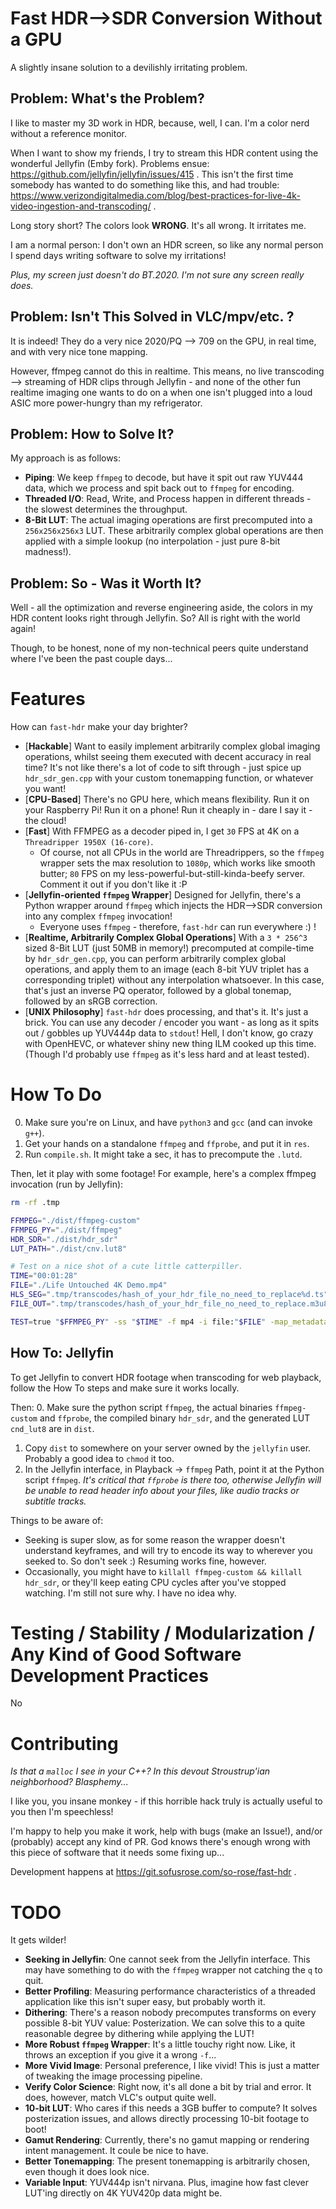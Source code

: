 # Fast HDR-->SDR Conversion Without a GPU

A slightly insane solution to a devilishly irritating problem.



## Problem: What's the Problem?

I like to master my 3D work in HDR, because, well, I can. I'm a color nerd without a reference monitor.

When I want to show my friends, I try to stream this HDR content using the wonderful Jellyfin (Emby fork). Problems ensue: https://github.com/jellyfin/jellyfin/issues/415 . This isn't the first time somebody has wanted to do something like this, and had trouble: https://www.verizondigitalmedia.com/blog/best-practices-for-live-4k-video-ingestion-and-transcoding/ .

Long story short? The colors look **WRONG**. It's all wrong. It irritates me.

I am a normal person: I don't own an HDR screen, so like any normal person I spend days writing software to solve my irritations!

*Plus, my screen just doesn't do BT.2020. I'm not sure any screen really does.*



## Problem: Isn't This Solved in VLC/mpv/etc. ?

It is indeed! They do a very nice 2020/PQ --> 709 on the GPU, in real time, and with very nice tone mapping.

However, ffmpeg cannot do this in realtime. This means, no live transcoding --> streaming of HDR clips through Jellyfin - and none of the other fun realtime imaging one wants to do on a when one isn't plugged into a loud ASIC more power-hungry than my refrigerator.



## Problem: How to Solve It?

My approach is as follows:
* **Piping**: We keep `ffmpeg` to decode, but have it spit out raw YUV444 data, which we process and spit back out to `ffmpeg` for encoding.
* **Threaded I/O**: Read, Write, and Process happen in different threads - the slowest determines the throughput.
* **8-Bit LUT**: The actual imaging operations are first precomputed into a `256x256x256x3` LUT. These arbitrarily complex global operations are then applied with a simple lookup (no interpolation - just pure 8-bit madness!).



## Problem: So - Was it Worth It?

Well - all the optimization and reverse engineering aside, the colors in my HDR content looks right through Jellyfin. So? All is right with the world again!

Though, to be honest, none of my non-technical peers quite understand where I've been the past couple days...



# Features

How can `fast-hdr` make your day brighter?
* [**Hackable**] Want to easily implement arbitrarily complex global imaging operations, whilst seeing them executed with decent accuracy in real time? It's not like there's a lot of code to sift through - just spice up `hdr_sdr_gen.cpp` with your custom tonemapping function, or whatever you want!
* [**CPU-Based**] There's no GPU here, which means flexibility. Run it on your Raspberry Pi! Run it on a phone! Run it cheaply in - dare I say it - the cloud!
* [**Fast**] With FFMPEG as a decoder piped in, I get `30` FPS at 4K on a `Threadripper 1950X (16-core)`.
	* Of course, not all CPUs in the world are Threadrippers, so the `ffmpeg` wrapper sets the max resolution to `1080p`, which works like smooth butter; `80` FPS on my less-powerful-but-still-kinda-beefy server. Comment it out if you don't like it :P
* [**Jellyfin-oriented `ffmpeg` Wrapper**] Designed for Jellyfin, there's a Python wrapper around `ffmpeg` which injects the HDR-->SDR conversion into any complex `ffmpeg` invocation!
	* Everyone uses `ffmpeg` - therefore, `fast-hdr` can run everywhere :) !
* [**Realtime, Arbitrarily Complex Global Operations**] With a `3 * 256^3` sized 8-Bit LUT (just 50MB in memory!) precomputed at compile-time by `hdr_sdr_gen.cpp`, you can perform arbitrarily complex global operations, and apply them to an image (each 8-bit YUV triplet has a corresponding triplet) without any interpolation whatsoever. In this case, that's just an inverse PQ operator, followed by a global tonemap, followed by an sRGB correction.
* [**UNIX Philosophy**] `fast-hdr` does processing, and that's it. It's just a brick. You can use any decoder / encoder you want - as long as it spits out / gobbles up YUV444p data to `stdout`! Hell, I don't know, go crazy with OpenHEVC, or whatever shiny new thing ILM cooked up this time. (Though I'd probably use `ffmpeg` as it's less hard and at least tested).



# How To Do

0. Make sure you're on Linux, and have `python3` and `gcc` (and can invoke `g++`).
1. Get your hands on a standalone `ffmpeg` and `ffprobe`, and put it in `res`.
2. Run `compile.sh`. It might take a sec, it has to precompute the `.lutd`.

Then, let it play with some footage! For example, here's a complex ffmpeg invocation (run by Jellyfin):

```bash
rm -rf .tmp

FFMPEG="./dist/ffmpeg-custom"
FFMPEG_PY="./dist/ffmpeg"
HDR_SDR="./dist/hdr_sdr"
LUT_PATH="./dist/cnv.lut8"

# Test on a nice shot of a cute little catterpiller.
TIME="00:01:28"
FILE="./Life Untouched 4K Demo.mp4"
HLS_SEG=".tmp/transcodes/hash_of_your_hdr_file_no_need_to_replace%d.ts"
FILE_OUT=".tmp/transcodes/hash_of_your_hdr_file_no_need_to_replace.m3u8"

TEST=true "$FFMPEG_PY" -ss "$TIME" -f mp4 -i file:"$FILE" -map_metadata -1 -map_chapters -1 -threads 0 -map 0:0 -map 0:1 -map -0:s -codec:v:0 libx264 -pix_fmt yuv420p -preset veryfast -crf 23 -maxrate 34541128 -bufsize 69082256 -profile:v high -level 4.1 -x264opts:0 subme=0:me_range=4:rc_lookahead=10:me=dia:no_chroma_me:8x8dct=0:partitions=none  -force_key_frames:0 "expr:gte(t,0+n_forced*3)" -g 72 -keyint_min 72 -sc_threshold 0 -vf "scale=trunc(min(max(iw\,ih*dar)\,1920)/2)*2:trunc(ow/dar/2)*2" -start_at_zero -vsync -1 -codec:a:0 aac -strict experimental -ac 2 -ab 384000 -af "volume=2" -copyts -avoid_negative_ts disabled -f hls -max_delay 5000000 -hls_time 3 -individual_header_trailer 0 -hls_segment_type mpegts -start_number 0 -hls_segment_filename "$HLS_SEG" -hls_playlist_type vod -hls_list_size 0 -y "$FILE_OUT"
```



## How To: Jellyfin

To get Jellyfin to convert HDR footage when transcoding for web playback, follow the How To steps and make sure it works locally.

Then:
0. Make sure the python script `ffmpeg`, the actual binaries `ffmpeg-custom` and `ffprobe`, the compiled binary `hdr_sdr`, and the generated LUT `cnd_lut8` are in `dist`.
1. Copy `dist` to somewhere on your server owned by the `jellyfin` user. Probably a good idea to `chmod` it too.
2. In the Jellyfin interface, in Playback -> `ffmpeg` Path, point it at the Python script `ffmpeg`. *It's critical that `ffprobe` is there too, otherwise Jellyfin will be unable to read header info about your files, like audio tracks or subtitle tracks.*

Things to be aware of:
- Seeking is super slow, as for some reason the wrapper doesn't understand keyframes, and will try to encode its way to wherever you seeked to. So don't seek :) Resuming works fine, however.
- Occasionally, you might have to `killall ffmpeg-custom && killall hdr_sdr`, or they'll keep eating CPU cycles after you've stopped watching. I'm still not sure why. I have no idea why.



# Testing / Stability / Modularization / Any Kind of Good Software Development Practices

No



# Contributing

*Is that a `malloc` I see in your C++? In this devout Stroustrup'ian neighborhood? Blasphemy...*

I like you, you insane monkey - if this horrible hack truly is actually useful to you then I'm speechless!

I'm happy to help you make it work, help with bugs (make an Issue!), and/or (probably) accept any kind of PR. God knows there's enough wrong with this piece of software that it needs some fixing up...

Development happens at https://git.sofusrose.com/so-rose/fast-hdr .



# TODO

It gets wilder!
* **Seeking in Jellyfin**: One cannot seek from the Jellyfin interface. This may have something to do with the `ffmpeg` wrapper not catching the `q` to quit.
* **Better Profiling**: Measuring performance characteristics of a threaded application like this isn't super easy, but probably worth it.
* **Dithering**: There's a reason nobody precomputes transforms on every possible 8-bit YUV value: Posterization. We can solve this to a quite reasonable degree by dithering while applying the LUT!
* **More Robust `ffmpeg` Wrapper**: It's a little touchy right now. Like, it throws an exception if you give it a wrong `-f`...
* **More Vivid Image**: Personal preference, I like vivid! This is just a matter of tweaking the image processing pipeline.
* **Verify Color Science**: Right now, it's all done a bit by trial and error. It does, however, match VLC's output quite well.
* **10-bit LUT**: Who cares if this needs a 3GB buffer to compute? It solves posterization issues, and allows directly processing 10-bit footage to boot!
* **Gamut Rendering**: Currently, there's no gamut mapping or rendering intent management. It coule be nice to have.
* **Better Tonemapping**: The present tonemapping is arbitrarily chosen, even though it does look nice.
* **Variable Input**: YUV444p isn't nirvana. Plus, imagine how fast clever LUT'ing directly on 4K YUV420p data might be.
